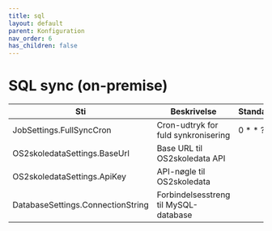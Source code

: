 ```yaml
---
title: sql
layout: default
parent: Konfiguration
nav_order: 6
has_children: false
---
```

# SQL sync (on-premise)

| Sti | Beskrivelse | Standardværdi |
| --- | --- | --- |
| JobSettings.FullSyncCron | Cron-udtryk for fuld synkronisering | 0 \* \* ? \* \* |
| OS2skoledataSettings.BaseUrl | Base URL til OS2skoledata API |     |
| OS2skoledataSettings.ApiKey | API-nøgle til OS2skoledata |     |
| DatabaseSettings.ConnectionString | Forbindelsesstreng til MySQL-database |     |